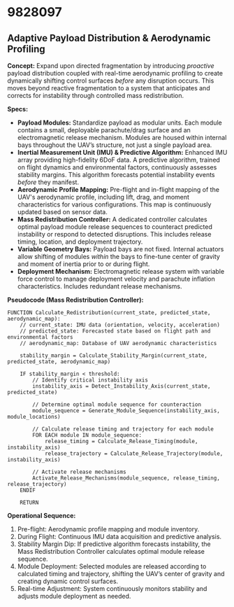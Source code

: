 # 9828097

## Adaptive Payload Distribution & Aerodynamic Profiling

**Concept:** Expand upon directed fragmentation by introducing *proactive* payload distribution coupled with real-time aerodynamic profiling to create dynamically shifting control surfaces *before* any disruption occurs. This moves beyond reactive fragmentation to a system that anticipates and corrects for instability through controlled mass redistribution.

**Specs:**

*   **Payload Modules:** Standardize payload as modular units. Each module contains a small, deployable parachute/drag surface and an electromagnetic release mechanism. Modules are housed within internal bays throughout the UAV’s structure, not just a single payload area.
*   **Inertial Measurement Unit (IMU) & Predictive Algorithm:** Enhanced IMU array providing high-fidelity 6DoF data. A predictive algorithm, trained on flight dynamics and environmental factors, continuously assesses stability margins. This algorithm forecasts potential instability events *before* they manifest.
*   **Aerodynamic Profile Mapping:**  Pre-flight and in-flight mapping of the UAV's aerodynamic profile, including lift, drag, and moment characteristics for various configurations. This map is continuously updated based on sensor data.
*   **Mass Redistribution Controller:** A dedicated controller calculates optimal payload module release sequences to counteract predicted instability or respond to detected disruptions. This includes release timing, location, and deployment trajectory.
*   **Variable Geometry Bays:** Payload bays are not fixed. Internal actuators allow shifting of modules *within* the bays to fine-tune center of gravity and moment of inertia prior to or during flight.
*   **Deployment Mechanism:** Electromagnetic release system with variable force control to manage deployment velocity and parachute inflation characteristics. Includes redundant release mechanisms.

**Pseudocode (Mass Redistribution Controller):**

```
FUNCTION Calculate_Redistribution(current_state, predicted_state, aerodynamic_map):
    // current_state: IMU data (orientation, velocity, acceleration)
    // predicted_state: Forecasted state based on flight path and environmental factors
    // aerodynamic_map: Database of UAV aerodynamic characteristics

    stability_margin = Calculate_Stability_Margin(current_state, predicted_state, aerodynamic_map)

    IF stability_margin < threshold:
        // Identify critical instability axis
        instability_axis = Detect_Instability_Axis(current_state, predicted_state)

        // Determine optimal module sequence for counteraction
        module_sequence = Generate_Module_Sequence(instability_axis, module_locations)

        // Calculate release timing and trajectory for each module
        FOR EACH module IN module_sequence:
            release_timing = Calculate_Release_Timing(module, instability_axis)
            release_trajectory = Calculate_Release_Trajectory(module, instability_axis)

        // Activate release mechanisms
        Activate_Release_Mechanisms(module_sequence, release_timing, release_trajectory)
    ENDIF

    RETURN
```

**Operational Sequence:**

1.  Pre-flight: Aerodynamic profile mapping and module inventory.
2.  During Flight: Continuous IMU data acquisition and predictive analysis.
3.  Stability Margin Dip: If predictive algorithm forecasts instability, the Mass Redistribution Controller calculates optimal module release sequence.
4.  Module Deployment: Selected modules are released according to calculated timing and trajectory, shifting the UAV’s center of gravity and creating dynamic control surfaces.
5.  Real-time Adjustment: System continuously monitors stability and adjusts module deployment as needed.